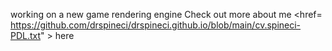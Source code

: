 working on a new game rendering engine 
Check out more about me <href= https://github.com/drspineci/drspineci.github.io/blob/main/cv.spineci-PDL.txt" > here</href>
